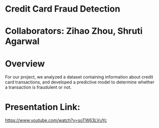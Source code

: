# Credit Card Fraud Detection
# Collaborators: Zihao Zhou, Shruti Agarwal
# Overview

For our project, we analyzed a dataset containing information about credit card transactions, and developed a predictive model to determine whether a transaction is fraudulent or not. 

# Presentation Link:
https://www.youtube.com/watch?v=soTW63LVuYc
